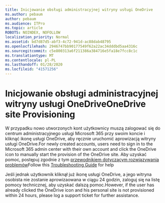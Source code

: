```yaml
---
title: Inicjowanie obsługi administracyjnej witryny usługi OneDrive
ms.author: pebaum
author: pebaum
ms.audience: ITPro
ms.topic: article
ROBOTS: NOINDEX, NOFOLLOW
localization_priority: Normal
ms.assetid: bd7d87d5-abf3-4c72-941d-ac88dab48795
ms.openlocfilehash: 2946747bb90177549f62a22ac34dddbd5aa4316c
ms.sourcegitcommit: c5e800313a6f211386a384716e5fa18e7fcc8c1c
ms.translationtype: MT
ms.contentlocale: pl-PL
ms.lasthandoff: 01/28/2020
ms.locfileid: "41571256"
---
```

# <a name="onedrive-site-provisioning"></a><span data-ttu-id="4635d-102">Inicjowanie obsługi administracyjnej witryny usługi OneDrive</span><span class="sxs-lookup"><span data-stu-id="4635d-102">OneDrive site Provisioning</span></span>

<span data-ttu-id="4635d-103">W przypadku nowo utworzonych kont użytkownicy muszą zalogować się do centrum administracyjnego usługi Microsoft 365 przy swoim koncie i kliknąć ikonę usługi OneDrive, aby ręcznie uruchomić aprowizacją witryny usługi OneDrive.</span><span class="sxs-lookup"><span data-stu-id="4635d-103">For newly created accounts, users need to sign in to the Microsoft 365 admin center with their own account and click the OneDrive icon to manually start the provision of the OneDrive site.</span></span>
<span data-ttu-id="4635d-104">Aby uzyskać pomoc, postępuj zgodnie z tym [przewodnikiem dotyczącym rozwiązywania problemów](https://docs.microsoft.com/sharepoint/support/sites/troubleshooting-guide-for-sites-stopped-at-provisioning)</span><span class="sxs-lookup"><span data-stu-id="4635d-104">Follow this [Troubleshooting Guide](https://docs.microsoft.com/sharepoint/support/sites/troubleshooting-guide-for-sites-stopped-at-provisioning) for help</span></span>

<span data-ttu-id="4635d-105">Jeśli jednak użytkownik kliknął już ikonę usługi OneDrive, a jego witryna osobista nie zostanie aprowizaowana w ciągu 24 godzin, zaloguj się na listę pomocy technicznej, aby uzyskać dalszą pomoc.</span><span class="sxs-lookup"><span data-stu-id="4635d-105">However, if the user has already clicked the OneDrive icon and his personal site is not provisioned within 24 hours, please log a support ticket for further assistance.</span></span>


